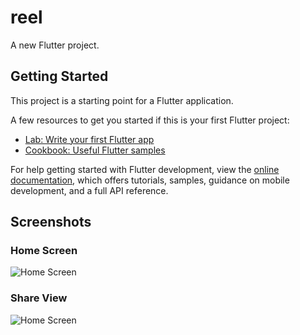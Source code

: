 # reel

A new Flutter project.

## Getting Started

This project is a starting point for a Flutter application.

A few resources to get you started if this is your first Flutter project:

- [Lab: Write your first Flutter app](https://docs.flutter.dev/get-started/codelab)
- [Cookbook: Useful Flutter samples](https://docs.flutter.dev/cookbook)

For help getting started with Flutter development, view the
[online documentation](https://docs.flutter.dev/), which offers tutorials,
samples, guidance on mobile development, and a full API reference.

## Screenshots

### Home Screen
![Home Screen](https://github.com/rohan-165/reel/screenshots/reel.jpg)

### Share View
![Home Screen](https://github.com/rohan-165/reel/screenshots/share.jpg)
 

